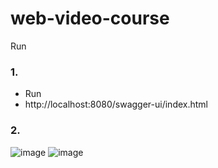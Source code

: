 # web-video-course

Run
### 1. 
- Run
- http://localhost:8080/swagger-ui/index.html

### 2.
![image](https://github.com/trankimhoang00246/web-video-course/assets/102639421/00e5554a-08da-4669-9d22-42f82af32165)
![image](https://github.com/trankimhoang00246/web-video-course/assets/102639421/ba9958ed-49da-4257-8fe2-1d80d8cb98e5)
